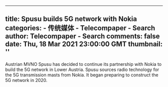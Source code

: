 
---
title: Spusu builds 5G network with Nokia
categories: 
    - 传统媒体
    - Telecompaper - Search
author: Telecompaper - Search
comments: false
date: Thu, 18 Mar 2021 23:00:00 GMT
thumbnail: ''
---

<div>   
Austrian MVNO Spusu has decided to continue its partnership with Nokia to build the 5G network in Lower Austria. Spusu sources radio technology for the 5G transmission masts from Nokia. It began preparing to construct the 5G network in 2020.
      
</div>
            